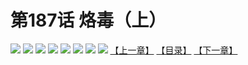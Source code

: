# 第187话 烙毒（上）
![](https://mhpic.xiaomingtaiji.net/comic/D/斗破苍穹拆分版/187话/1.jpg-zymk.middle.webp)
![](https://mhpic.xiaomingtaiji.net/comic/D/斗破苍穹拆分版/187话/2.jpg-zymk.middle.webp)
![](https://mhpic.xiaomingtaiji.net/comic/D/斗破苍穹拆分版/187话/3.jpg-zymk.middle.webp)
![](https://mhpic.xiaomingtaiji.net/comic/D/斗破苍穹拆分版/187话/4.jpg-zymk.middle.webp)
![](https://mhpic.xiaomingtaiji.net/comic/D/斗破苍穹拆分版/187话/5.jpg-zymk.middle.webp)
![](https://mhpic.xiaomingtaiji.net/comic/D/斗破苍穹拆分版/187话/6.jpg-zymk.middle.webp)
![](https://mhpic.xiaomingtaiji.net/comic/D/斗破苍穹拆分版/187话/7.jpg-zymk.middle.webp)
![](https://mhpic.xiaomingtaiji.net/comic/D/斗破苍穹拆分版/187话/8.jpg-zymk.middle.webp)
[【上一章】](./186.md)
[【目录】](./READMD.md)
[【下一章】](./188.md)
